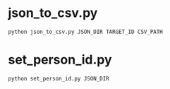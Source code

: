 # json_to_csv.py
`python json_to_csv.py JSON_DIR TARGET_ID CSV_PATH`

# set_person_id.py
`python set_person_id.py JSON_DIR`
